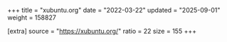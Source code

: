 +++
title = "xubuntu.org"
date = "2022-03-22"
updated = "2025-09-01"
weight = 158827

[extra]
source = "https://xubuntu.org/"
ratio = 22
size = 155
+++
